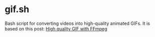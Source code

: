 # gif.sh

Bash script for converting videos into high-quality animated GIFs. It is based
on this post: [High quality GIF with FFmpeg](http://blog.pkh.me/p/21-high-quality-gif-with-ffmpeg.html)
